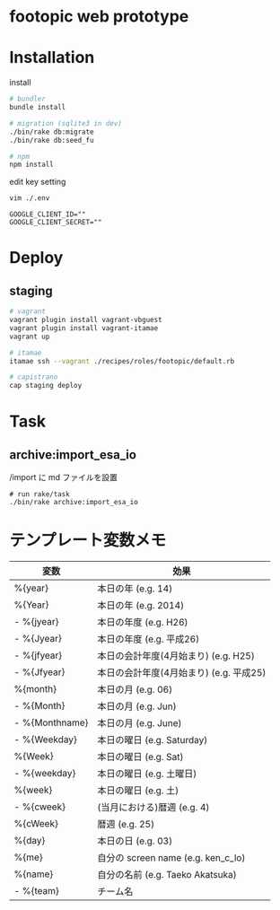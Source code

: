 footopic web prototype
===

# Installation

install

```sh
# bundler
bundle install

# migration (sqlite3 in dev)
./bin/rake db:migrate
./bin/rake db:seed_fu

# npm
npm install

```

edit key setting

```sh
vim ./.env

```

```sh:.env
GOOGLE_CLIENT_ID=""
GOOGLE_CLIENT_SECRET=""
```

# Deploy
## staging

```sh
# vagrant
vagrant plugin install vagrant-vbguest
vagrant plugin install vagrant-itamae
vagrant up

# itamae
itamae ssh --vagrant ./recipes/roles/footopic/default.rb

# capistrano
cap staging deploy

```



# Task
## archive:import_esa_io
/import に md ファイルを設置

```
# run rake/task
./bin/rake archive:import_esa_io
```


# テンプレート変数メモ

| 変数                    | 効果                                    |
|-------------------------|-----------------------------------------|
| %{year}                 | 本日の年 (e.g. 14)                      |
| %{Year}                 | 本日の年 (e.g. 2014)                    |
| - %{jyear}              | 本日の年度 (e.g. H26)                   |
| - %{Jyear}              | 本日の年度 (e.g. 平成26)                |
| - %{jfyear}             | 本日の会計年度(4月始まり) (e.g. H25)    |
| - %{Jfyear}             | 本日の会計年度(4月始まり) (e.g. 平成25) |
| %{month}                | 本日の月 (e.g. 06)                      |
| - %{Month}              | 本日の月 (e.g. Jun)                     |
| - %{Monthname}          | 本日の月 (e.g. June)                    |
| - %{Weekday}            | 本日の曜日 (e.g. Saturday)              |
| %{Week}                 | 本日の曜日 (e.g. Sat)                   |
| - %{weekday}            | 本日の曜日 (e.g. 土曜日)                |
| %{week}                 | 本日の曜日 (e.g. 土)                    |
| - %{cweek}              | (当月における)暦週 (e.g. 4)             |
| %{cWeek}                | 暦週 (e.g. 25)                          |
| %{day}                  | 本日の日 (e.g. 03)                      |
| %{me}                   | 自分の screen name (e.g. ken_c_lo)      |
| %{name}                 | 自分の名前 (e.g. Taeko Akatsuka)        |
| - %{team}               | チーム名                                |
